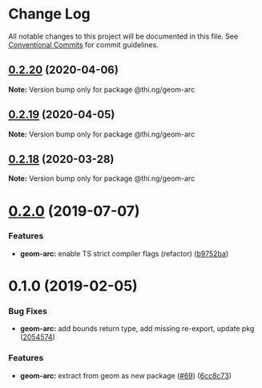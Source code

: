 # Change Log

All notable changes to this project will be documented in this file.
See [Conventional Commits](https://conventionalcommits.org) for commit guidelines.

## [0.2.20](https://github.com/thi-ng/umbrella/compare/@thi.ng/geom-arc@0.2.19...@thi.ng/geom-arc@0.2.20) (2020-04-06)

**Note:** Version bump only for package @thi.ng/geom-arc





## [0.2.19](https://github.com/thi-ng/umbrella/compare/@thi.ng/geom-arc@0.2.18...@thi.ng/geom-arc@0.2.19) (2020-04-05)

**Note:** Version bump only for package @thi.ng/geom-arc





## [0.2.18](https://github.com/thi-ng/umbrella/compare/@thi.ng/geom-arc@0.2.17...@thi.ng/geom-arc@0.2.18) (2020-03-28)

**Note:** Version bump only for package @thi.ng/geom-arc





# [0.2.0](https://github.com/thi-ng/umbrella/compare/@thi.ng/geom-arc@0.1.17...@thi.ng/geom-arc@0.2.0) (2019-07-07)

### Features

* **geom-arc:** enable TS strict compiler flags (refactor) ([b9752ba](https://github.com/thi-ng/umbrella/commit/b9752ba))

# 0.1.0 (2019-02-05)

### Bug Fixes

* **geom-arc:** add bounds return type, add missing re-export, update pkg ([2054574](https://github.com/thi-ng/umbrella/commit/2054574))

### Features

* **geom-arc:** extract from geom as new package ([#69](https://github.com/thi-ng/umbrella/issues/69)) ([6cc8c73](https://github.com/thi-ng/umbrella/commit/6cc8c73))
